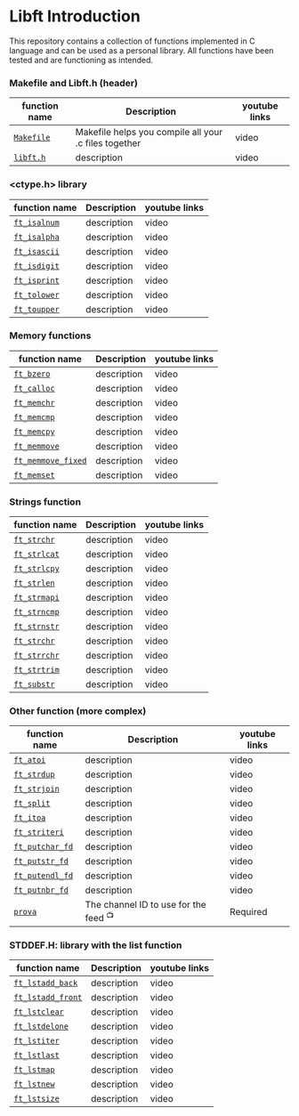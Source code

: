 # Libft Introduction

This repository contains a collection of functions implemented in C language and can be used as a personal library. All functions have been tested and are functioning as intended. 

  ### Makefile and Libft.h (header)
| function name | Description | youtube links |
 | ----------------------------- | ------------------------------------------------- | ------------------------------------------------------- |
   | [`Makefile`](https://github.com/alessiotucci/libft_42/blob/master/Makefile) | Makefile helps you compile all your .c files together | video|
   | [`libft.h`](https://github.com/alessiotucci/libft_42/blob/master/libft.h) | description | video|

  ### <ctype.h> library
| function name | Description | youtube links |
 | ----------------------------- | ------------------------------------------------- | ------------------------------------------------------- |
   | [`ft_isalnum`](https://github.com/alessiotucci/libft_42/blob/master/ft_isalnum.c) | description | video|
 | [`ft_isalpha`](https://github.com/alessiotucci/libft_42/blob/master/ft_isalpha.c) | description | video|
 | [`ft_isascii`](https://github.com/alessiotucci/libft_42/blob/master/ft_isascii.c) | description | video|
  | [`ft_isdigit`](https://github.com/alessiotucci/libft_42/blob/master/ft_isdigit.c) | description | video|
   | [`ft_isprint`](https://github.com/alessiotucci/libft_42/blob/master/ft_isprint.c) | description | video| 
   | [`ft_tolower`](https://github.com/alessiotucci/libft_42/blob/master/ft_tolower.c) | description | video| 
   | [`ft_toupper`](https://github.com/alessiotucci/libft_42/blob/master/ft_toupper.c) | description | video|
   ### Memory functions
| function name | Description | youtube links |
 | ----------------------------- | ------------------------------------------------- | ------------------------------------------------------- |
 | [`ft_bzero`](https://github.com/alessiotucci/libft_42/blob/master/ft_bzero.c) | description | video|
 | [`ft_calloc`](https://github.com/alessiotucci/libft_42/blob/master/ft_calloc.c) | description | video| 
 | [`ft_memchr`](https://github.com/alessiotucci/libft_42/blob/master/ft_memchr.c) | description | video|
 | [`ft_memcmp`](https://github.com/alessiotucci/libft_42/blob/master/ft_memcmp.c) | description | video|
 | [`ft_memcpy`](https://github.com/alessiotucci/libft_42/blob/master/ft_memcpy.c) | description | video| 
 | [`ft_memmove`](https://github.com/alessiotucci/libft_42/blob/master/ft_memmove.c) | description | video|
 | [`ft_memmove_fixed`](https://github.com/alessiotucci/libft_42/blob/master/ft_memmove_fixed.c) | description | video|
 | [`ft_memset`](https://github.com/alessiotucci/libft_42/blob/master/ft_memset.c) | description | video|
 
 ### Strings function 
| function name | Description | youtube links |
 | ----------------------------- | ------------------------------------------------- | ------------------------------------------------------- |
 | [`ft_strchr`](https://github.com/alessiotucci/libft_42/blob/master/ft_strchr.c) | description | video|
 | [`ft_strlcat`](https://github.com/alessiotucci/libft_42/blob/master/ft_strlcat.c) | description | video|
 | [`ft_strlcpy`](https://github.com/alessiotucci/libft_42/blob/master/ft_strlcpy.c) | description | video| 
 | [`ft_strlen`](https://github.com/alessiotucci/libft_42/blob/master/ft_strlen.c) | description | video|
 | [`ft_strmapi`](https://github.com/alessiotucci/libft_42/blob/master/ft_strmapi.c) | description | video|
 | [`ft_strncmp`](https://github.com/alessiotucci/libft_42/blob/master/ft_strncmp.c) | description | video|
 | [`ft_strnstr`](https://github.com/alessiotucci/libft_42/blob/master/ft_strnstr.c) | description | video|
 | [`ft_strchr`](https://github.com/alessiotucci/libft_42/blob/master/ft_strchr.c) | description | video|
 | [`ft_strrchr`](https://github.com/alessiotucci/libft_42/blob/master/ft_strrchr.c) | description | video|
 | [`ft_strtrim`](https://github.com/alessiotucci/libft_42/blob/master/ft_strtrim.c) | description | video|
 | [`ft_substr`](https://github.com/alessiotucci/libft_42/blob/master/ft_substr.c) | description | video|
   
   
   
  
  ### Other function (more complex)
| function name | Description | youtube links |
 | ----------------------------- | ------------------------------------------------- | ------------------------------------------------------- |
| [`ft_atoi`](https://github.com/alessiotucci/libft_42/blob/master/ft_atoi.c) | description | video| 
| [`ft_strdup`](https://github.com/alessiotucci/libft_42/blob/master/ft_strdup.c) | description | video| 
| [`ft_strjoin`](https://github.com/alessiotucci/libft_42/blob/master/ft_strjoin.c) | description | video| 
| [`ft_split`](https://github.com/alessiotucci/libft_42/blob/master/ft_split.c) | description | video| 
| [`ft_itoa`](https://github.com/alessiotucci/libft_42/blob/master/ft_itoa.c) | description | video|
| [`ft_striteri`](https://github.com/alessiotucci/libft_42/blob/master/ft_striteri.c) | description | video| 
| [`ft_putchar_fd`](https://github.com/alessiotucci/libft_42/blob/master/ft_putchar_fd.c) | description | video| 
| [`ft_putstr_fd`](https://github.com/alessiotucci/libft_42/blob/master/ft_putstr_fd.c) | description | video|
 | [`ft_putendl_fd`](https://github.com/alessiotucci/libft_42/blob/master/ft_putendl_fd.c) | description | video| 
 | [`ft_putnbr_fd`](https://github.com/alessiotucci/libft_42/blob/master/ft_putnbr_fd.c) | description | video|
  | [`prova`]() | The channel ID to use for the feed <sup>📺</sup> | Required | 

   ### STDDEF.H: library with the list function
| function name | Description | youtube links |
 | ----------------------------- | ------------------------------------------------- | ------------------------------------------------------- |
| [`ft_lstadd_back`](https://github.com/alessiotucci/libft_42/blob/master/ft_lstadd_back.c) | description | video|
 | [`ft_lstadd_front`](https://github.com/alessiotucci/libft_42/blob/master/ft_lstadd_front.c) | description | video| 
 | [`ft_lstclear`](https://github.com/alessiotucci/libft_42/blob/master/ft_lstclear.c) | description | video| 
 | [`ft_lstdelone`](https://github.com/alessiotucci/libft_42/blob/master/ft_lstdelone.c) | description | video| 
 | [`ft_lstiter`](https://github.com/alessiotucci/libft_42/blob/master/ft_lstiter.c) | description | video| 
 | [`ft_lstlast`](https://github.com/alessiotucci/libft_42/blob/master/ft_lstlast.c) | description | video| 
 | [`ft_lstmap`](https://github.com/alessiotucci/libft_42/blob/master/ft_lstmap.c) | description | video|
  | [`ft_lstnew`](https://github.com/alessiotucci/libft_42/blob/master/ft_lstnew.c) | description | video| 
 | [`ft_lstsize`](https://github.com/alessiotucci/libft_42/blob/master/ft_lstsize.c) | description | video|
